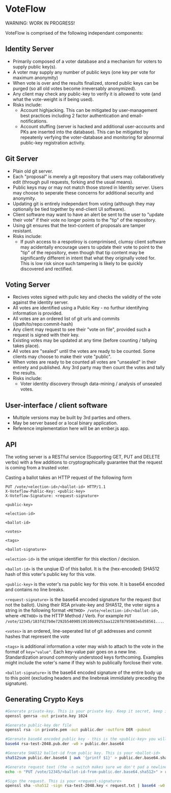 VoteFlow
========

WARNING: WORK IN PROGRESS!

VoteFlow is comprised of the following independant components: 

Identity Server
---------------
  - Primarily composed of a voter database and a mechanism for voters to supply public key(s).
  - A voter may supply any number of public keys (one key per vote for maximum anonymity)
  - When vote is over and the results finalized, stored public keys can be purged (so all old votes become irreversably anonymized).
  - Any client may check any public-key to verify it is allowed to vote (and what the vote-weight is if being used).
  - Risks include:
     - Account highjacking. This can be mitigated by user-management best practices including 2 factor authentication and email-notifications.
     - Account stuffing (server is hacked and additional user-accounts and PKs are inserted into the database). This can be mitigated by repeatenly verfying the voter-database and monitoring for abnormal public-key registration activity.

Git Server
----------
  - Plain old git server.
  - Each "proposal" is merely a git repository that users may collaboratively edit (through pull requests, forking and the usual means).
  - Public keys may or may not match those stored in Identity server. Users may choose to seperate these concerns for additional security and anonymity.
  - Updating git is entirely independant from voting (although they may optionally be tied together by end-client UI software).
  - Client software may want to have an alert be sent to the user to "update their vote" if their vote no longer points to the "tip" of the repository.
  - Using git ensures that the text-content of proposals are tamper resistant.
  - Risks include:
     - If push access to a respotiroy is comprimised, clumsy client software may acidentally encourage users to update their vote to point to the "tip" of the repository, even though that tip content may be significantly different in intent that what they originally voted for. This is low risk since such tampering is likely to be quickly discovered and rectified.

Voting Server
-------------
 - Recives votes signed with pulic key and checks the validity of the vote against the identity server.
 - All votes are identified using a Public Key - no furthur identifying information is provided. 
 - All votes are an ordered list of git urls and commits (/path/to/repo:commit-hash)
 - Any client may request to see their "vote on file", provided such a request is signed with their key.
 - Existing votes may be updated at any time (before counting / tallying takes place).
 - All votes are "sealed" until the votes are ready to be counted. Some clients may choose to make their vote "public".
 - When votes are ready to be counted all votes are "unsealed" in their entirety and published. Any 3rd party may then count the votes and tally the results.
 - Risks include:
    - Voter identity discovery through data-mining / analysis of unsealed votes.

User-interface / client software
--------------------------------
 - Multiple versions may be built by 3rd parties and others.
 - May be server based or a local binary application.
 - Reference implementation here will be an ember.js app.

API
---

The voting server is a RESTful service (Supporting GET, PUT and DELETE verbs) with a few additions to cryptographically guarantee that the request is coming from a trusted voter.

Casting a ballot takes an HTTP request of the following form
```http
PUT /vote/<election-id>/<ballot-id> HTTP/1.1
X-Voteflow-Public-Key: <public-key>
X-Voteflow-Signature: <request-signature>

<public-key>

<election-id>

<ballot-id>

<votes>

<tags>

<ballot-signature>
```

`<election-id>` is the unique identifier for this election / decision.

`<ballot-id>` is the unqiue ID of this ballot. It is the (hex-encoded) SHA512 hash of this voter's public key for this vote.

`<public-key>` is the voter's rsa public key for this vote. It is base64 encoded and contains no line breaks.

`<request-signature>` is the base64 encoded signature for the request (but not the ballot). Using their RSA private-key and SHA512, the voter signs a string in the following format `<METHOD> /vote/<election-id>/<ballot-id>`, where `<METHOD>` is the HTTP Method / Verb. For example `PUT /vote/12345/183fd27b0e7292b54090519510b99253aa1228f8795003ebd58561...`.

`<votes>` is an ordered, line-seperated list of git addresses and commit hashes that represent the vote

`<tags>` is additional information a voter may wish to attach to the vote in the format of `key="value"`. Each key-value pair goes on a new line. Standardization around commonly understood keys forthcoming. Examples might include the voter's name if they wish to publically forclose their vote.

`<ballot-signature>` is the base64 encoded signature of the entire body up to this point (excluding headers and the linebreak immidiately preceding the signature). 

Generating Crypto Keys
----------------------
```bash
#Generate private-key. This is your private key. Keep it secret, keep it safe.
openssl genrsa -out private.key 1024

#Generate public-key der file
openssl rsa -in private.pem -out public.der -outform DER -pubout

#Gerenate base64 encoded public key - this is the <public-key> you will pass to the server
base64 rsa-test-2048.pub.der -w0 > public.der.base64

#Generate SHA512 ballot-id from public key. This is your <ballot-id>
sha512sum public.der.base64 | awk '{printf $1}' > public.der.base64.sha512

#Generate request text (the -n switch makes sure we don't pad a newline character, which is echo's default behavior)
echo -n "PUT /vote/12345/<ballot-id-from-public.der.base64.sha512>" > request.txt

#Sign the request. This is your <request-signature>
openssl sha -sha512 -sign rsa-test-2048.key < request.txt | base64 -w0 > request.txt.signed
```

